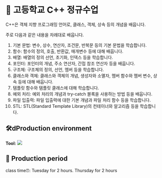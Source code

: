 # 🏫 고등학교 C++ 정규수업

C++은 객체 지향 프로그래밍 언어로, 클래스, 객체, 상속 등의 개념을 배웁니다.

주로 다음과 같은 내용을 차례대로 배웁니다.

1. 기본 문법: 변수, 상수, 연산자, 조건문, 반복문 등의 기본 문법을 학습합니다.
2. 함수: 함수의 정의, 호출, 반환값, 매개변수 등에 대해 배웁니다.
3. 배열: 배열의 정의 선언, 초기화, 인덱스 등을 학습합니다.
4. 포인터: 포인터의 개념, 주소 연산자, 간접 참조 연산자 등을 배웁니다.
5. 구조체: 구조체의 정의, 선언, 멤버 등을 학습합니다.
6. 클래스와 객체: 클래스와 객체의 개념, 생성자와 소멸자, 멤버 함수와 멤버 변수, 상속 등에 대해 배웁니다.
7. 템플릿 함수와 템플릿 클래스에 대해 학습합니다.
8. 예외 처리: 예외 처리의 개념과 try-catch 블록을 사용하는 방법 등을 배웁니다.
9. 파일 입출력: 파일 입출력에 대한 기본 개념과 파일 처리 함수 등을 학습합니다.
10. STL: STL(Standard Template Library)의 컨테이너와 알고리즘 등을 학습합니다.

## 🛠️dProduction environment
**Tool:** <img src="https://img.shields.io/badge/python-3776AB?style=&logo=python&logoColor=white">

## 📆 Production period
class time⏰: Tuesday for 2 hours. Thursday for 2 hours

